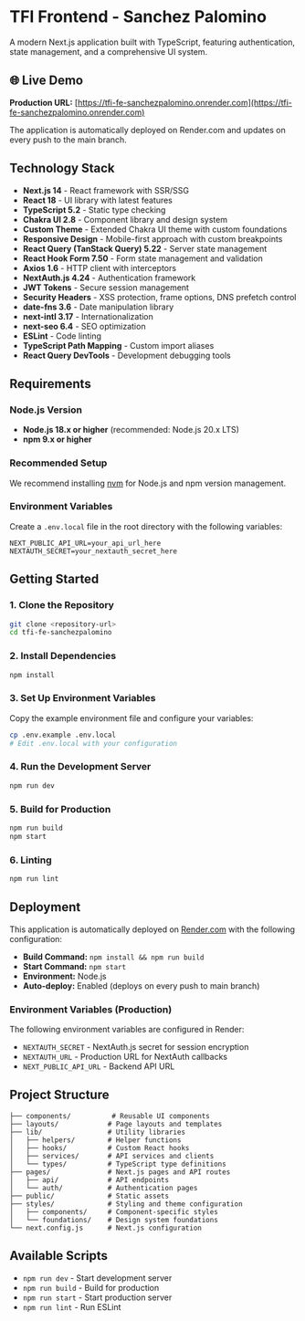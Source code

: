 # TFI Frontend - Sanchez Palomino

A modern Next.js application built with TypeScript, featuring authentication, state management, and a comprehensive UI system.

## 🌐 Live Demo

**Production URL:** [https://tfi-fe-sanchezpalomino.onrender.com](https://tfi-fe-sanchezpalomino.onrender.com)

The application is automatically deployed on Render.com and updates on every push to the main branch.

## Technology Stack

- **Next.js 14** - React framework with SSR/SSG 
- **React 18** - UI library with latest features
- **TypeScript 5.2** - Static type checking
- **Chakra UI 2.8** - Component library and design system
- **Custom Theme** - Extended Chakra UI theme with custom foundations
- **Responsive Design** - Mobile-first approach with custom breakpoints
- **React Query (TanStack Query) 5.22** - Server state management
- **React Hook Form 7.50** - Form state management and validation
- **Axios 1.6** - HTTP client with interceptors
- **NextAuth.js 4.24** - Authentication framework
- **JWT Tokens** - Secure session management
- **Security Headers** - XSS protection, frame options, DNS prefetch control
- **date-fns 3.6** - Date manipulation library
- **next-intl 3.17** - Internationalization
- **next-seo 6.4** - SEO optimization
- **ESLint** - Code linting
- **TypeScript Path Mapping** - Custom import aliases
- **React Query DevTools** - Development debugging tools

## Requirements

### Node.js Version
- **Node.js 18.x or higher** (recommended: Node.js 20.x LTS)
- **npm 9.x or higher**

### Recommended Setup
We recommend installing [nvm](https://github.com/nvm-sh/nvm#installing-and-updating) for Node.js and npm version management.

### Environment Variables
Create a `.env.local` file in the root directory with the following variables:

```env
NEXT_PUBLIC_API_URL=your_api_url_here
NEXTAUTH_SECRET=your_nextauth_secret_here
```

## Getting Started

### 1. Clone the Repository
```bash
git clone <repository-url>
cd tfi-fe-sanchezpalomino
```

### 2. Install Dependencies
```bash
npm install
```

### 3. Set Up Environment Variables
Copy the example environment file and configure your variables:
```bash
cp .env.example .env.local
# Edit .env.local with your configuration
```

### 4. Run the Development Server
```bash
npm run dev
```

<!-- Your application will be available at [http://localhost:3000](http://localhost:3000) -->

### 5. Build for Production
```bash
npm run build
npm start
```

### 6. Linting
```bash
npm run lint
```

## Deployment

This application is automatically deployed on [Render.com](https://render.com) with the following configuration:

- **Build Command:** `npm install && npm run build`
- **Start Command:** `npm start`
- **Environment:** Node.js
- **Auto-deploy:** Enabled (deploys on every push to main branch)

### Environment Variables (Production)
The following environment variables are configured in Render:
- `NEXTAUTH_SECRET` - NextAuth.js secret for session encryption
- `NEXTAUTH_URL` - Production URL for NextAuth callbacks
- `NEXT_PUBLIC_API_URL` - Backend API URL

## Project Structure

```
├── components/          # Reusable UI components
├── layouts/            # Page layouts and templates
├── lib/                # Utility libraries
│   ├── helpers/        # Helper functions
│   ├── hooks/          # Custom React hooks
│   ├── services/       # API services and clients
│   └── types/          # TypeScript type definitions
├── pages/              # Next.js pages and API routes
│   ├── api/            # API endpoints
│   └── auth/           # Authentication pages
├── public/             # Static assets
├── styles/             # Styling and theme configuration
│   ├── components/     # Component-specific styles
│   └── foundations/    # Design system foundations
└── next.config.js      # Next.js configuration
```

## Available Scripts

- `npm run dev` - Start development server
- `npm run build` - Build for production
- `npm run start` - Start production server
- `npm run lint` - Run ESLint